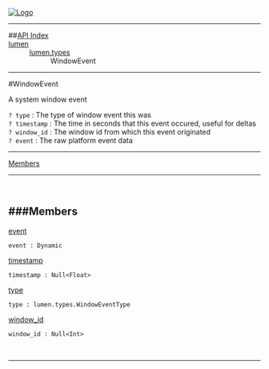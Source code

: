 
[![Logo](../../../images/logo.png)](../../../index.html)

---


##[API Index](../../../api/index.html#lumen.types)   
[lumen](../)     
&emsp;&emsp;&emsp;[lumen.types](./)   
&emsp;&emsp;&emsp;&emsp;&emsp;&emsp;WindowEvent

---

#WindowEvent

A system window event 

`? type` : The type of window event this was   
`? timestamp` : The time in seconds that this event occured, useful for deltas   
`? window_id` : The window id from which this event originated   
`? event` : The raw platform event data

---


[Members](#Members)   


---

&nbsp;   

<a class="lift" name="Members" ></a>
###Members   
---
<a class="lift" name="event" href="#event">event</a>



`event : Dynamic`

<span class="small_desc_flat">  </span>   

<a class="lift" name="timestamp" href="#timestamp">timestamp</a>



`timestamp : Null<Float>`

<span class="small_desc_flat">  </span>   

<a class="lift" name="type" href="#type">type</a>



`type : lumen.types.WindowEventType`

<span class="small_desc_flat">  </span>   

<a class="lift" name="window_id" href="#window_id">window_id</a>



`window_id : Null<Int>`

<span class="small_desc_flat">  </span>   



&nbsp;
&nbsp;
&nbsp;

---  


&nbsp;   
&nbsp;   